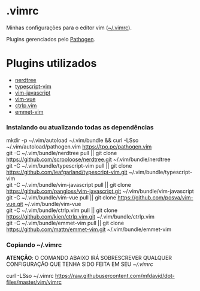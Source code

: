 # .vimrc
Minhas configurações para o editor vim ([~/.vimrc](vimrc)).

Plugins gerenciados pelo [Pathogen](https://github.com/tpope/vim-pathogen).

# Plugins utilizados
- [nerdtree](https://github.com/scrooloose/nerdtree)
- [typescript-vim](https://github.com/leafgarland/typescript-vim)
- [vim-javascript](https://github.com/pangloss/vim-javascript)
- [vim-vue](https://github.com/posva/vim-vue)
- [ctrlp.vim](https://github.com/kien/ctrlp.vim)
- [emmet-vim](https://github.com/mattn/emmet-vim)

### Instalando ou atualizando todas as dependências

mkdir -p ~/.vim/autoload ~/.vim/bundle && curl -LSso ~/.vim/autoload/pathogen.vim https://tpo.pe/pathogen.vim  
git -C ~/.vim/bundle/nerdtree pull || git clone https://github.com/scrooloose/nerdtree.git ~/.vim/bundle/nerdtree  
git -C ~/.vim/bundle/typescript-vim pull || git clone https://github.com/leafgarland/typescript-vim.git ~/.vim/bundle/typescript-vim  
git -C ~/.vim/bundle/vim-javascript pull || git clone https://github.com/pangloss/vim-javascript.git ~/.vim/bundle/vim-javascript  
git -C ~/.vim/bundle/vim-vue pull || git clone https://github.com/posva/vim-vue.git ~/.vim/bundle/vim-vue  
git -C ~/.vim/bundle/ctrlp.vim pull || git clone https://github.com/kien/ctrlp.vim.git ~/.vim/bundle/ctrlp.vim  
git -C ~/.vim/bundle/emmet-vim pull || git clone https://github.com/mattn/emmet-vim.git ~/.vim/bundle/emmet-vim  

### Copiando ~/.vimrc

**ATENÇÃO**: O COMANDO ABAIXO IRÁ SOBRESCREVER QUALQUER CONFIGURAÇÃO QUE TENHA SIDO FEITA EM SEU *~/.vimrc*

curl -LSso ~/.vimrc https://raw.githubusercontent.com/mfdavid/dot-files/master/vim/vimrc
